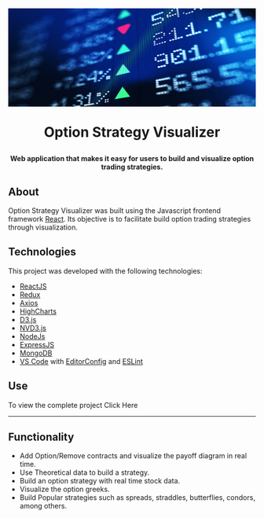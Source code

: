 <h1 align="center">
  <img width="100%" height="200px" src="./.github/github_icon.png" alt="Icon" />

Option Strategy Visualizer

</h1>

<h4 align="center">
  Web application that makes it easy for users to build and visualize option trading strategies.
</h4>

## About

Option Strategy Visualizer was built using the Javascript frontend framework <a href="https://github.com/facebook/react">React</a>. Its objective is to facilitate build option trading strategies through visualization.

## Technologies

This project was developed with the following technologies:

- [ReactJS](https://reactjs.org/)
- [Redux](https://redux.js.org/)
- [Axios](https://github.com/axios/axios)
- [HighCharts](https://www.highcharts.com/)
- [D3.js](https://d3js.org/)
- [NVD3.js](https://nvd3.org/)
- [NodeJs](https://nodejs.org/en/)
- [ExpressJS](https://expressjs.com/)
- [MongoDB](https://www.mongodb.com/)
- [VS Code](https://code.visualstudio.com/) with [EditorConfig](https://marketplace.visualstudio.com/items?itemName=EditorConfig.EditorConfig) and [ESLint](https://marketplace.visualstudio.com/items?itemName=dbaeumer.vscode-eslint)

## Use

To view the complete project Click Here

---

## Functionality

- Add Option/Remove contracts and visualize the payoff diagram in real time.
- Use Theoretical data to build a strategy.
- Build an option strategy with real time stock data.
- Visualize the option greeks.
- Build Popular strategies such as spreads, straddles, butterflies, condors, among others.
